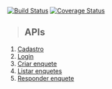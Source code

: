 [![Build Status](https://app.travis-ci.com/dlima78/won-games-node-api.svg?branch=main)](https://app.travis-ci.com/dlima78/won-games-node-api)
[![Coverage Status](https://coveralls.io/repos/github/dlima78/won-games-node-api/badge.svg?branch=main)](https://coveralls.io/github/dlima78/won-games-node-api?branch=main)

> ## APIs

1. [Cadastro](./requirements/signup.md)
1. [Login](./requirements/login.md) 
1. [Criar enquete](./requirements/add-survey.md)
1. [Listar enquetes](./requirements/load-surveys.md)
1. [Responder enquete](./requirements/save-survey-result.md)